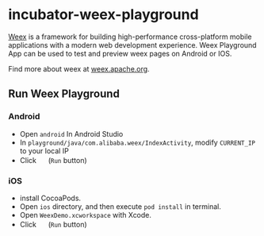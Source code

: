 # incubator-weex-playground

[Weex](https://github.com/apache/incubator-weex) is a framework for building high-performance cross-platform mobile applications with a modern web development experience.
Weex Playground App can be used to test and preview weex pages on Android or IOS.

Find more about weex at [weex.apache.org](https://weex.apache.org).

## Run Weex Playground
### Android
* Open `android` In Android Studio
* In `playground/java/com.alibaba.weex/IndexActivity`, modify `CURRENT_IP` to your local IP
* Click <img src="http://gtms04.alicdn.com/tps/i4/TB1wCcqMpXXXXakXpXX3G7tGXXX-34-44.png" height="16" > (`Run` button)

### iOS
* install CocoaPods.
* Open `ios` directory, and then execute `pod install` in terminal.
* Open `WeexDemo.xcworkspace` with Xcode.
* Click <img src="http://gtms04.alicdn.com/tps/i4/TB1wCcqMpXXXXakXpXX3G7tGXXX-34-44.png" height="16" > (`Run` button)

